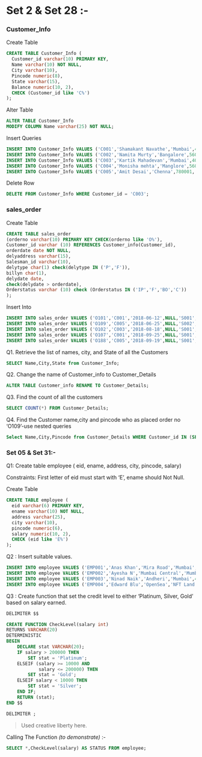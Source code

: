# Set 2 & Set 28 :-

### Customer_Info

Create Table

```sql
CREATE TABLE Customer_Info (
  Customer_id varchar(10) PRIMARY KEY, 
  Name varchar(10) NOT NULL,
  City varchar(10), 
  Pincode numeric(8), 
  State varchar(15), 
  Balance numeric(10, 2),
  CHECK (Customer_id like 'C%')
);
```

Alter Table

```sql
ALTER TABLE Customer_Info
MODIFY COLUMN Name varchar(25) NOT NULL;
```

Insert Queries

```sql
INSERT INTO Customer_Info VALUES ('C001','Shamakant Navathe','Mumbai',400050,'Maharashtra',100000.00);
INSERT INTO Customer_Info VALUES ('C002','Namita Murty','Bangalore',560001,'Karnataka',35000.00);
INSERT INTO Customer_Info VALUES ('C003','Kartik Mahadevan','Mumbai',400030,'Maharashtra',90000.00);
INSERT INTO Customer_Info VALUES ('C004','Monisha mehta','Manglore',560050,'Karnataka',45000.00);
INSERT INTO Customer_Info VALUES ('C005','Amit Desai','Chenna',780001,'Tamil Nadu',85000.00);
```

Delete Row

```sql
DELETE FROM Customer_Info WHERE Customer_id = 'C003';
```

### sales_order

Create Table

```sql
CREATE TABLE sales_order
(orderno varchar(10) PRIMARY KEY CHECK(orderno like 'O%'),
Customer_id varchar (10) REFERENCES Customer_info(Customer_id),
orderdate date NOT NULL,
delyaddress varchar(15),
Salesman_id varchar(10),
delytype char(1) check(delytype IN ('P','F')),
billyn char(1),
delydate date,
check(delydate > orderdate),
Orderstatus varchar (10) check (Orderstatus IN ('IP','F','BO','C'))
);
```

Insert Into 

```sql
INSERT INTO sales_order VALUES ('O101','C001','2018-06-12',NULL,'S001','F','N','2018-06-20','IP');
INSERT INTO sales_order VALUES ('O109','C005','2018-06-25',NULL,'S002','P','N','2018-06-29','C');
INSERT INTO sales_order VALUES ('O102','C003','2018-08-18',NULL,'S001','F','Y','2018-08-25','F');
INSERT INTO sales_order VALUES ('O107','C001','2018-09-25',NULL,'S001','F','Y','2018-09-30','F');
INSERT INTO sales_order VALUES ('O188','C005','2018-09-19',NULL,'S001','P','N','2018-09-22','F');
```

Q1. Retrieve the list of names, city, and State of all the Customers

```sql
SELECT Name,City,State from Customer_Info;
```

Q2. Change the name of Customer_info to Customer_Details

```sql
ALTER TABLE Customer_info RENAME TO Customer_Details;
```

Q3. Find the count of all the customers

```sql
SELECT COUNT(*) FROM Customer_Details;
```

Q4. Find the Customer name,city and pincode who as placed order no ‘O109’-use nested queries

```sql
Select Name,City,Pincode from Customer_Details WHERE Customer_id IN (SELECT Customer_id from sales_order WHERE orderno ='O109');
```

### Set 05 & Set 31:-

Q1: Create table employee ( eid, ename, address, city, pincode, salary)

Constraints: First letter of eid must start with ‘E’, ename should Not Null.

Create Table

```sql
CREATE TABLE employee (
  eid varchar(6) PRIMARY KEY, 
  ename varchar(10) NOT NULL,
  address varchar(25), 
  city varchar(10), 
  pincode numeric(6), 
  salary numeric(10, 2),
  CHECK (eid like 'E%')
);
```

Q2 : Insert suitable values.

```sql
INSERT INTO employee VALUES ('EMP001','Anas Khan','Mira Road','Mumbai',401107,100000.00);
INSERT INTO employee VALUES ('EMP002','Ayesha N','Mumbai Central','Mumbai',400008,500000.00);
INSERT INTO employee VALUES ('EMP003','Ninad Naik','Andheri','Mumbai',400069,100000.00);
INSERT INTO employee VALUES ('EMP004','Edward Blu','OpenSea','NFT Land',100000,5000.00);
```

Q3 : Create function that set the credit level to either ‘Platinum, Silver, Gold’ based on salary earned.

```sql
DELIMITER $$

CREATE FUNCTION CheckLevel(salary int) 
RETURNS VARCHAR(20)
DETERMINISTIC
BEGIN
    DECLARE stat VARCHAR(20);
    IF salary > 200000 THEN
        SET stat = 'Platinum';
    ELSEIF (salary >= 10000 AND 
            salary <= 200000) THEN
        SET stat = 'Gold';
    ELSEIF salary < 10000 THEN
        SET stat = 'Silver';
    END IF;
    RETURN (stat);
END $$

DELIMITER ;
```

> Used creative liberty here.



Calling The Function *(to demonstrate)* :-

```sql
SELECT *,CheckLevel(salary) AS STATUS FROM employee;
```


